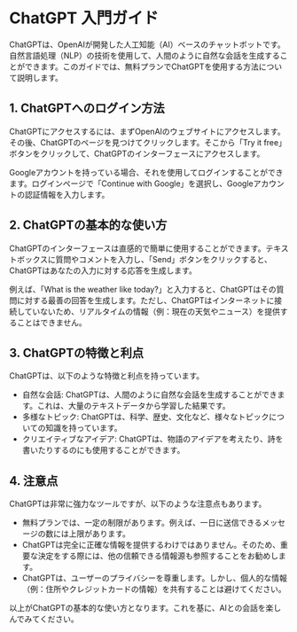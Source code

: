 # ChatGPT 入門ガイド

ChatGPTは、OpenAIが開発した人工知能（AI）ベースのチャットボットです。自然言語処理（NLP）の技術を使用して、人間のように自然な会話を生成することができます。このガイドでは、無料プランでChatGPTを使用する方法について説明します。

## 1. ChatGPTへのログイン方法

ChatGPTにアクセスするには、まずOpenAIのウェブサイトにアクセスします。その後、ChatGPTのページを見つけてクリックします。そこから「Try it free」ボタンをクリックして、ChatGPTのインターフェースにアクセスします。

Googleアカウントを持っている場合、それを使用してログインすることができます。ログインページで「Continue with Google」を選択し、Googleアカウントの認証情報を入力します。

## 2. ChatGPTの基本的な使い方

ChatGPTのインターフェースは直感的で簡単に使用することができます。テキストボックスに質問やコメントを入力し、「Send」ボタンをクリックすると、ChatGPTはあなたの入力に対する応答を生成します。

例えば、「What is the weather like today?」と入力すると、ChatGPTはその質問に対する最善の回答を生成します。ただし、ChatGPTはインターネットに接続していないため、リアルタイムの情報（例：現在の天気やニュース）を提供することはできません。

## 3. ChatGPTの特徴と利点

ChatGPTは、以下のような特徴と利点を持っています。

- 自然な会話: ChatGPTは、人間のように自然な会話を生成することができます。これは、大量のテキストデータから学習した結果です。
- 多様なトピック: ChatGPTは、科学、歴史、文化など、様々なトピックについての知識を持っています。
- クリエイティブなアイデア: ChatGPTは、物語のアイデアを考えたり、詩を書いたりするのにも使用することができます。

## 4. 注意点

ChatGPTは非常に強力なツールですが、以下のような注意点もあります。

- 無料プランでは、一定の制限があります。例えば、一日に送信できるメッセージの数には上限があります。
- ChatGPTは完全に正確な情報を提供するわけではありません。そのため、重要な決定をする際には、他の信頼できる情報源も参照することをお勧めします。
- ChatGPTは、ユーザーのプライバシーを尊重します。しかし、個人的な情報（例：住所やクレジットカードの情報）を共有することは避けてください。

以上がChatGPTの基本的な使い方となります。これを基に、AIとの会話を楽しんでみてください。
